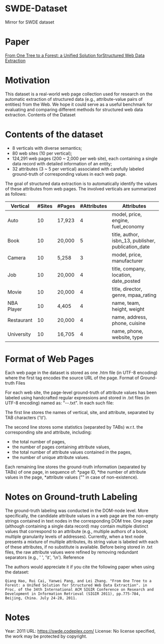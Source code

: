 # SWDE-Dataset
Mirror for SWDE dataset

# Paper
[From One Tree to a Forest: a Unified Solution forStructured Web Data Extraction](https://www.microsoft.com/en-us/research/wp-content/uploads/2016/02/StructedDataExtraction_SIGIR2011.pdf)

# Motivation

This dataset is a real-world web page collection used for research on the automatic extraction of structured data (e.g., attribute-value pairs of entities) from the Web. We hope it could serve as a useful benchmark for evaluating and comparing different methods for structured web data extraction.
Contents of the Dataset

# Contents of the dataset

- 8 verticals with diverse semantics;
- 80 web sites (10 per vertical);
- 124,291 web pages (200 ~ 2,000 per web site), each containing a single data record with detailed information of an entity;
- 32 attributes (3 ~ 5 per vertical) associated with carefully labeled ground-truth of corresponding values in each web page.

The goal of structured data extraction is to automatically identify the values of these attributes from web pages.
The involved verticals are summarized as follows:


| Vertical   | #Sites | #Pages | #Attributes | Attributes                                          |
|------------|--------|--------|-------------|-----------------------------------------------------|
| Auto       | 10     | 17,923 | 4           | model, price, engine, fuel_economy                  |
| Book       | 10     | 20,000 | 5           | title, author, isbn_13, publisher, publication_date |
| Camera     | 10     | 5,258  | 3           | model, price, manufacturer                          |
| Job        | 10     | 20,000 | 4           | title, company, location, date_posted               |
| Movie      | 10     | 20,000 | 4           | title, director, genre, mpaa_rating                 |
| NBA Player | 10     | 4,405  | 4           | name, team, height, weight                          |
| Restaurant | 10     | 20,000 | 4           | name, address, phone, cuisine                       |
| University | 10     | 16,705 | 4           | name, phone, website, type                          |


# Format of Web Pages

Each web page in the dataset is stored as one .htm file (in UTF-8 encoding) where the first tag encodes the source URL of the page.
Format of Ground-truth Files

For each web site, the page-level ground-truth of attribute values has been labeled using handcrafted regular expressions and stored in .txt files (in UTF-8 encoding) named as: "<vertical>-<site>-<attribute>.txt".
In each such file:

The first line stores the names of vertical, site, and attribute, separated by TAB characters ('\t').

The second line stores some statistics (separated by TABs) w.r.t. the corresponding site and attribute, including:

- the total number of pages,
- the number of pages containing attribute values,
- the total number of attribute values contained in the pages,
- the number of unique attribute values.

Each remaining line stores the ground-truth information (separated by TABs) of one page, in sequence of: *page ID, *the number of attribute values in the page, *attribute values ("<NULL>" in case of non-existence).

# Notes on Ground-truth Labeling

The ground-truth labeling was conducted in the DOM-node level. More specifically, the candidate attribute values in a web page are the non-empty strings contained in text nodes in the corresponding DOM tree. One page (although containing a single data record) may contain multiple distinct values that correspond to an attribute (e.g., multiple authors of a book, multiple granularity levels of addresses). Currently, when a text node presents a mixture of multiple attributes, its string value is labeled with each of these attributes, if no substitute is available. Before being stored in .txt files, the raw attribute values were refined by removing redundant separators (e.g., ' ', '\t', '\n').
Reference

The authors would appreciate it if you cite the following paper when using the dataset:
```
Qiang Hao, Rui Cai, Yanwei Pang, and Lei Zhang. "From One Tree to a Forest: a Uniﬁed Solution for Structured Web Data Extraction". in Proc. of the 34th International ACM SIGIR Conference on Research and Development in Information Retrieval (SIGIR 2011), pp.775-784, Beijing, China. July 24-28, 2011.
```

# Notes
Year: 2011
URL: https://swde.codeplex.com/
License: No license specified, the work may be protected by copyright.
